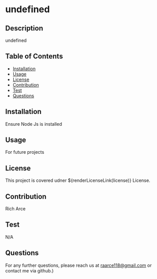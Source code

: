 # undefined
  

  ## Description
  undefined

  ## Table of Contents
  - [Installation](#installation)
  - [Usage](#usage)
  - [License](#license)
  - [Contribution](#contribution)
  - [Test](#test)
  - [Questions](#questions)

  ## Installation
  Ensure Node Js is installed

  ## Usage
  For future projects

  ## License
  This project is covered udner ${renderLicenseLink(license)} License.

  ## Contribution
  Rich Arce

  ## Test
  N/A

  ## Questions
  For any further questions, please reach us at raarce118@gmail.com or contact me via github.)

